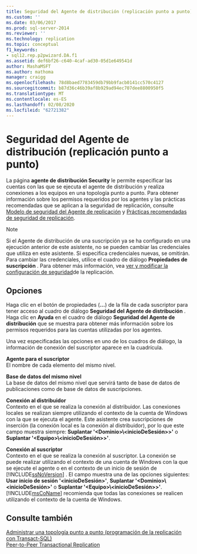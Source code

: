 ```yaml
---
title: Seguridad del Agente de distribución (replicación punto a punto) | Microsoft Docs
ms.custom: ''
ms.date: 03/06/2017
ms.prod: sql-server-2014
ms.reviewer: ''
ms.technology: replication
ms.topic: conceptual
f1_keywords:
- sql12.rep.p2pwizard.DA.f1
ms.assetid: def6bf26-c640-4caf-ad30-05d1e649541d
author: MashaMSFT
ms.author: mathoma
manager: craigg
ms.openlocfilehash: 78d8baed7783459db79bb9facb0141cc570c4127
ms.sourcegitcommit: b87d36c46b39af8b929ad94ec707dee8800950f5
ms.translationtype: MT
ms.contentlocale: es-ES
ms.lasthandoff: 02/08/2020
ms.locfileid: "62721382"
---
```

# <a name="distribution-agent-security-peer-to-peer-replication"></a>Seguridad del Agente de distribución (replicación punto a punto)
  La página **agente de distribución Security** le permite especificar las cuentas con las que se ejecuta el agente de distribución y realiza conexiones a los equipos en una topología punto a punto. Para obtener información sobre los permisos requeridos por los agentes y las prácticas recomendadas que se aplican a la seguridad de replicación, consulte [Modelo de seguridad del Agente de replicación](security/replication-agent-security-model.md) y [Prácticas recomendadas de seguridad de replicación](security/replication-security-best-practices.md).  
  
> [!NOTE]  
>  Si el Agente de distribución de una suscripción ya se ha configurado en una ejecución anterior de este asistente, no se pueden cambiar las credenciales que utiliza en este asistente. Si especifica credenciales nuevas, se omitirán. Para cambiar las credenciales, utilice el cuadro de diálogo **Propiedades de suscripción** . Para obtener más información, vea [ver y modificar la configuración de seguridad](security/view-and-modify-replication-security-settings.md)de la replicación.  
  
## <a name="options"></a>Opciones  
 Haga clic en el botón de propiedades (**...**) de la fila de cada suscriptor para tener acceso al cuadro de diálogo **Seguridad del Agente de distribución** . Haga clic en **Ayuda** en el cuadro de diálogo **Seguridad del Agente de distribución** que se muestra para obtener más información sobre los permisos requeridos para las cuentas utilizadas por los agentes.  
  
 Una vez especificadas las opciones en uno de los cuadros de diálogo, la información de conexión del suscriptor aparece en la cuadrícula.  
  
 **Agente para el suscriptor**  
 El nombre de cada elemento del mismo nivel.  
  
 **Base de datos del mismo nivel**  
 La base de datos del mismo nivel que servirá tanto de base de datos de publicaciones como de base de datos de suscripciones.  
  
 **Conexión al distribuidor**  
 Contexto en el que se realiza la conexión al distribuidor. Las conexiones locales se realizan siempre utilizando el contexto de la cuenta de Windows con la que se ejecuta el agente. Este asistente crea suscripciones de inserción (la conexión local es la conexión al distribuidor), por lo que este campo muestra siempre: **Suplantar '\<Dominio>\\<inicioDeSesión>\>'** o **Suplantar '\<Equipo>\\<inicioDeSesión>\>'**.  
  
 **Conexión al suscriptor**  
 Contexto en el que se realiza la conexión al suscriptor. La conexión se puede realizar utilizando el contexto de una cuenta de Windows con la que se ejecute el agente o en el contexto de un inicio de sesión de [!INCLUDE[ssNoVersion](../../includes/ssnoversion-md.md)] . El campo muestra una de las opciones siguientes: **Usar inicio de sesión '\<inicioDeSesión>'**, **Suplantar '\<Dominio>\\<inicioDeSesión\>'** o **Suplantar '\<Equipo>\\<inicioDeSesión>\>'**. 
  [!INCLUDE[msCoName](../../includes/msconame-md.md)] recomienda que todas las conexiones se realicen utilizando el contexto de la cuenta de Windows.  
  
## <a name="see-also"></a>Consulte también  
 [Administrar una topología punto a punto &#40;programación de la replicación con Transact-SQL&#41;](administration/administer-a-peer-to-peer-topology-replication-transact-sql-programming.md)   
 [Peer-to-Peer Transactional Replication](transactional/peer-to-peer-transactional-replication.md)  
  
  
